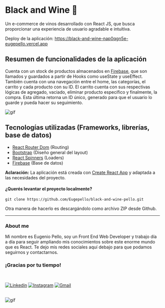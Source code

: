 <h1>Black and Wine 🍷</h1>

Un e-commerce de vinos desarrollado con React JS, que busca proporcionar una experiencia de usuario agradable e intuitiva.

Deploy de la aplicación: https://black-and-wine-nap0qgn5e-eugepello.vercel.app


<h2>Resumen de funcionalidades de la aplicación</h3>

Cuenta con un stock de productos almacenados en <a href="https://firebase.google.com/" target="_blank">Firebase</a>, que son llamados y guardados a partir de Hooks como useState y useEffect.<br>
También cuenta con una navegación entre el home, las categorías, el carrito y cada producto con su ID.
El carrito cuenta con sus respectivas lógicas de agregado, vaciado, eliminar producto específico y finalmente, la compra. Esta última retorna un ID único, generado para que el usuario lo guarde y pueda hacer su seguimiento.

<img src="https://media.giphy.com/media/3zfox4LvqnIas/giphy.gif" alt="gif">

<h2>Tecnologías utilizadas (Frameworks, librerías, base de datos)</h2>

- <a href="https://reactrouter.com/en/main" target="_blank">React Router Dom</a> (Routing)
- <a href="https://getbootstrap.com/" target="_blank">Bootstrap</a> (Diseño general del layout)
- <a href="https://www.npmjs.com/package/react-spinners" target="_blank">React Spinners</a> (Loaders)
- <a href="https://firebase.google.com/" target="_blank">Firebase</a> (Base de datos)

<strong>Aclaración:</strong> La aplicación está creada con <a href="https://create-react-app.dev/" target="_blank">Create React App</a> y adaptada a las necesidades del proyecto.

<h4>¿Querés levantar el proyecto localmente?</h4>

```
git clone https://github.com/Eugepello/black-and-wine-pello.git
```

Otra manera de hacerlo es descargándolo como archivo ZIP desde Github.

<hr>

<h3>About me</h3>

Mi nombre es Eugenio Pello, soy un Front End Web Developer y trabajo día a día para seguir ampliando mis conocimientos sobre este enorme mundo que es React. Te dejo mis redes sociales aquí debajo para que podamos seguirnos y contactarnos.

<h3>¡Gracias por tu tiempo!</h3>

<br>

<a href="https://www.linkedin.com/in/eugenio-pello/" target="_blank"><img src="https://img.icons8.com/color/2x/linkedin.png" alt="Linkedin"></a>
<a href="https://www.instagram.com/eugepello/?hl=es-la" target="_blank"><img src="https://img.icons8.com/fluency/2x/instagram-new.png" alt="Instagram"></a>
<a href="mailto:eugepello@gmail.com"><img src="https://img.icons8.com/color/2x/gmail-new.png" alt="Gmail"></a>

<br>

<img src="https://media.giphy.com/media/3osxYrQixUHdeOyyuA/giphy.gif" alt="gif">
